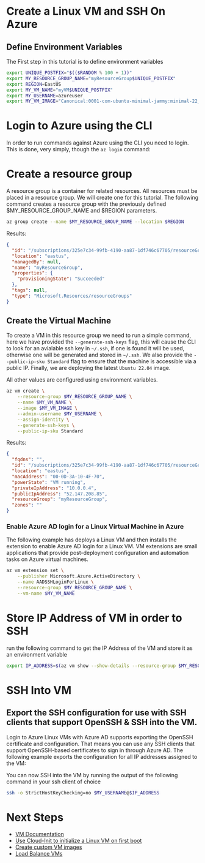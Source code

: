 # Create a Linux VM and SSH On Azure

## Define Environment Variables

The First step in this tutorial is to define environment variables 

```bash
export UNIQUE_POSTFIX="$(($RANDOM % 100 + 1))"
export MY_RESOURCE_GROUP_NAME="myResourceGroup$UNIQUE_POSTFIX"
export REGION=EastUS
export MY_VM_NAME="myVM$UNIQUE_POSTFIX"
export MY_USERNAME=azureuser
export MY_VM_IMAGE="Canonical:0001-com-ubuntu-minimal-jammy:minimal-22_04-lts-gen2:latest"
```

# Login to Azure using the CLI

In order to run commands against Azure using the CLI you need to login. This is done, very simply, though the `az login` command:

# Create a resource group

A resource group is a container for related resources. All resources must be placed in a resource group. We will create one for this tutorial. The following command creates a resource group with the previously defined $MY_RESOURCE_GROUP_NAME and $REGION parameters.

```bash
az group create --name $MY_RESOURCE_GROUP_NAME --location $REGION
```

Results:

<!-- expected_similarity=0.3 -->
```json   
{
  "id": "/subscriptions/325e7c34-99fb-4190-aa87-1df746c67705/resourceGroups/myResourceGroup",
  "location": "eastus",
  "managedBy": null,
  "name": "myResourceGroup",
  "properties": {
    "provisioningState": "Succeeded"
  },
  "tags": null,
  "type": "Microsoft.Resources/resourceGroups"
}
```

## Create the Virtual Machine

To create a VM in this resource group we need to run a simple command, here we have provided the `--generate-ssh-keys` flag, this will cause the CLI to look for an avialable ssh key in `~/.ssh`, if one is found it will be used, otherwise one will be generated and stored in `~/.ssh`. We also provide the `--public-ip-sku Standard` flag to ensure that the machine is accessible via a public IP. Finally, we are deploying the latest `Ubuntu 22.04` image. 

All other values are configured using environment variables.

```bash
az vm create \
    --resource-group $MY_RESOURCE_GROUP_NAME \
    --name $MY_VM_NAME \
    --image $MY_VM_IMAGE \
    --admin-username $MY_USERNAME \
    --assign-identity \
    --generate-ssh-keys \
    --public-ip-sku Standard
```

Results:

<!-- expected_similarity=0.3 -->
```json
{
  "fqdns": "",
  "id": "/subscriptions/325e7c34-99fb-4190-aa87-1df746c67705/resourceGroups/myResourceGroup/providers/Microsoft.Compute/virtualMachines/myVM",
  "location": "eastus",
  "macAddress": "00-0D-3A-10-4F-70",
  "powerState": "VM running",
  "privateIpAddress": "10.0.0.4",
  "publicIpAddress": "52.147.208.85",
  "resourceGroup": "myResourceGroup",
  "zones": ""
}
```

### Enable Azure AD login for a Linux Virtual Machine in Azure

The following example has deploys a Linux VM and then installs the extension to enable Azure AD login for a Linux VM. VM extensions are small applications that provide post-deployment configuration and automation tasks on Azure virtual machines.

```bash
az vm extension set \
    --publisher Microsoft.Azure.ActiveDirectory \
    --name AADSSHLoginForLinux \
    --resource-group $MY_RESOURCE_GROUP_NAME \
    --vm-name $MY_VM_NAME
```

# Store IP Address of VM in order to SSH
run the following command to get the IP Address of the VM and store it as an environment variable

```bash
export IP_ADDRESS=$(az vm show --show-details --resource-group $MY_RESOURCE_GROUP_NAME --name $MY_VM_NAME --query publicIps --output tsv)
```
# SSH Into VM

## Export the SSH configuration for use with SSH clients that support OpenSSH & SSH into the VM.
Login to Azure Linux VMs with Azure AD supports exporting the OpenSSH certificate and configuration. That means you can use any SSH clients that support OpenSSH-based certificates to sign in through Azure AD. The following example exports the configuration for all IP addresses assigned to the VM:

<!--```bash
yes | az ssh config --file ~/.ssh/config --name $MY_VM_NAME --resource-group $MY_RESOURCE_GROUP_NAME
```
-->

You can now SSH into the VM by running the output of the following command in your ssh client of choice

```bash
ssh -o StrictHostKeyChecking=no $MY_USERNAME@$IP_ADDRESS
```

# Next Steps

* [VM Documentation](https://learn.microsoft.com/en-us/azure/virtual-machines/)
* [Use Cloud-Init to initialize a Linux VM on first boot](https://learn.microsoft.com/en-us/azure/virtual-machines/linux/tutorial-automate-vm-deployment)
* [Create custom VM images](https://learn.microsoft.com/en-us/azure/virtual-machines/linux/tutorial-custom-images)
* [Load Balance VMs](https://learn.microsoft.com/en-us/azure/load-balancer/quickstart-load-balancer-standard-public-cli)
